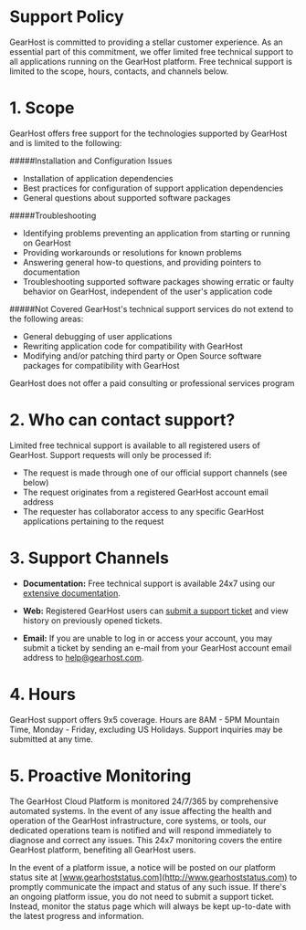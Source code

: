 # Support Policy

GearHost is committed to providing a stellar customer experience. As an essential part of this commitment, we offer limited free technical support to all applications running on the GearHost platform. Free technical support is limited to the scope, hours, contacts, and channels below.

#  1. Scope
GearHost offers free support for the technologies supported by GearHost and is limited to the following:

#####Installation and Configuration Issues
- Installation of application dependencies
- Best practices for configuration of support application dependencies
- General questions about supported software packages

#####Troubleshooting
- Identifying problems preventing an application from starting or running on GearHost
- Providing workarounds or resolutions for known problems
- Answering general how-to questions, and providing pointers to documentation
- Troubleshooting supported software packages showing erratic or faulty behavior on GearHost, independent of the user's application code

#####Not Covered
GearHost's technical support services do not extend to the following areas:

- General debugging of user applications
- Rewriting application code for compatibility with GearHost
- Modifying and/or patching third party or Open Source software packages for compatibility with GearHost

GearHost does not offer a paid consulting or professional services program

#  2. Who can contact support?
Limited free technical support is available to all registered users of GearHost. Support requests will only be processed if:

- The request is made through one of our official support channels (see below)
- The request originates from a registered GearHost account email address
- The requester has collaborator access to any specific GearHost applications pertaining to the request

#  3. Support Channels
- **Documentation:** Free technical support is available 24x7 using our [extensive documentation](https://www.gearhost.com/documentation).

-  **Web:** Registered GearHost users can [submit a support ticket](https://www.gearhost.com/documentation/how-to-open-a-support-ticket) and view history on previously opened tickets.


- **Email:** If you are unable to log in or access your account, you may submit a ticket by sending an e-mail from your GearHost account email address to [help@gearhost.com](mailto:help@gearhost.com).

#  4. Hours
GearHost support offers 9x5 coverage. Hours are 8AM - 5PM Mountain Time, Monday - Friday, excluding US Holidays. Support inquiries may be submitted at any time. 

#  5. Proactive Monitoring
The GearHost Cloud Platform is monitored 24/7/365 by comprehensive automated systems. In the event of any issue affecting the health and operation of the GearHost infrastructure, core systems, or tools, our dedicated operations team is notified and will respond immediately to diagnose and correct any issues. This 24x7 monitoring covers the entire GearHost platform, benefiting all GearHost users.

In the event of a platform issue, a notice will be posted on our platform status site at [www.gearhoststatus.com](http://www.gearhoststatus.com) to promptly communicate the impact and status of any such issue. If there's an ongoing platform issue, you do not need to submit a support ticket. Instead, monitor the status page which will always be kept up-to-date with the latest progress and information.

